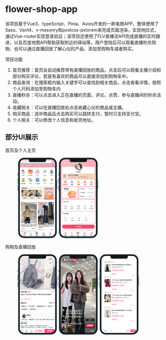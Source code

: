 # flower-shop-app

该项目基于Vue3、typeScript、Pinia、Axios开发的一款电商APP，整体使用了Sass、Vant4、v-masonry和postcss-pxtorem来完成页面渲染，实现响应式，通过Vue-router实现登录验证；该项目还使用了FLV直播流API完成直播的实时跟进，以及百度地图API帮助获取附近的驿站等，用户登陆后可以观看直播秒杀购物、也可以通过直播回放了解心仪的产品，添加至购物车或者购买。

项目功能

1. 首页推荐：首页会自动推荐带有直播回放的商品，点击后可以观看主播介绍和部分购买评论，若是有喜欢的商品可以直接添加到购物车中。
2. 商品查询：在搜索框内输入关键字可以查找到相关商品，点击查看详情，按照个人尺码添加至购物车内
3. 直播秒杀：可以点击进入正在直播的页面，评论，点赞，参与直播间的秒杀活动。
4. 收藏相关：可以在直播回放处点击收藏心仪的商品或主播。
5. 购买商品：选中商品后点击购买可以跳转支付，暂时只支持支付宝。
6. 个人相关：可以修改个人信息和收货地址。

## 部分UI展示

首页及个人主页

<figure>
<img src="./展示图/5.png" style="width:30%">
<img src="./展示图/1.png" style="width:30%">
</figure>

购物及直播回放

<figure>
<img src="./展示图/7.png" style="width:30%">
<img src="./展示图/2.png" style="width:30%">
<img src="./展示图/6.png" style="width:30%">
</figure>
